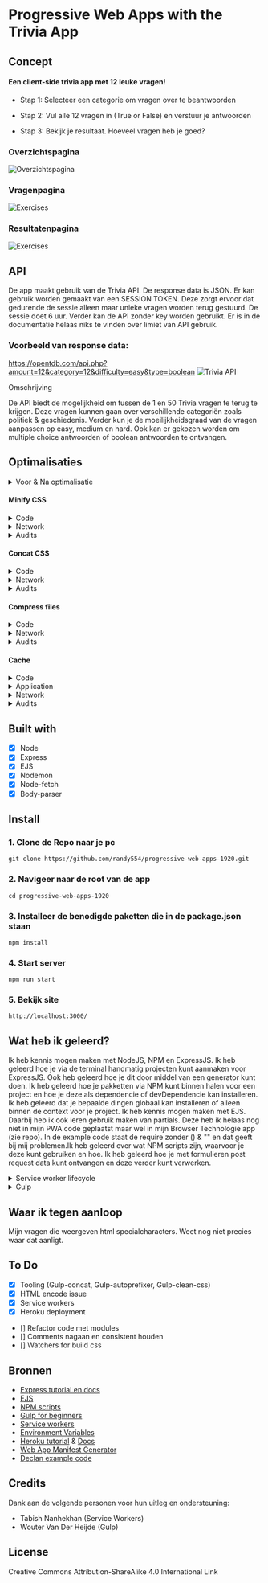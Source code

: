# Progressive Web Apps with the Trivia App

## Concept

#### Een client-side trivia app met 12 leuke vragen!


- Stap 1: Selecteer een categorie om vragen over te beantwoorden

- Stap 2: Vul alle 12 vragen in (True or False) en verstuur je antwoorden

- Stap 3: Bekijk je resultaat. Hoeveel vragen heb je goed?

### Overzichtspagina

![Overzichtspagina](https://github.com/randy554/progressive-web-apps-1920/blob/master/docs/img/homepage-Trivia%20app.png?raw=true)

### Vragenpagina

![Exercises](https://github.com/randy554/progressive-web-apps-1920/blob/master/docs/img/questionpage-Trivia%20app.png?raw=true)  
 
### Resultatenpagina 

![Exercises](https://github.com/randy554/progressive-web-apps-1920/blob/master/docs/img/resultspage-Trivia%20app.png?raw=true)


## API 

De app maakt gebruik van de Trivia API. De response data is JSON. Er kan gebruik worden gemaakt van een SESSION TOKEN. Deze zorgt ervoor dat gedurende de sessie alleen maar unieke vragen worden terug gestuurd. De sessie doet 6 uur. Verder kan de API zonder key worden gebruikt. Er is in de documentatie helaas niks te vinden over limiet van API gebruik.

### Voorbeeld van response data:

https://opentdb.com/api.php?amount=12&category=12&difficulty=easy&type=boolean
![Trivia API](https://raw.githubusercontent.com/randy554/progressive-web-apps-1920/master/docs/img/https_opentdb_API.png)

Omschrijving

De API biedt de mogelijkheid om tussen de 1 en 50 Trivia vragen te terug te krijgen. Deze vragen kunnen gaan over verschillende categoriën zoals politiek & geschiedenis. Verder kun je de moeilijkheidsgraad van de vragen aanpassen op easy, medium en hard. Ook kan er gekozen worden om multiple choice antwoorden of boolean antwoorden te ontvangen.

## Optimalisaties


<details>

<summary>Voor & Na optimalisatie</summary>
Dit is het resultaat voor & na het toepassen van caching, css minifyen, css concat en Gzip compression:

### Voor

![Voor](https://github.com/randy554/progressive-web-apps-1920/blob/master/docs/img/test/zonder_cache_hele_site_network.png?raw=true)

### Na

![Na](https://github.com/randy554/progressive-web-apps-1920/blob/master/docs/img/test/met_cache_hele_site_network.png?raw=true)

</details>

#### Minify CSS

<details>

<summary>Code</summary>

```js
const gulp = require('gulp');
const cleanCSS = require('gulp-clean-css');

.pipe(cleanCSS());
```

</details>

<details>

<summary>Network</summary>

![Zonder minify network](https://github.com/randy554/progressive-web-apps-1920/blob/master/docs/img/test/zonder_minify_network.png)

</details>

<details>

<summary>Audits</summary>
Zonder minify

![Zonder minify](https://github.com/randy554/progressive-web-apps-1920/blob/master/docs/img/test/audit.png)

</details>

#### Concat CSS

<details>

<summary>Code</summary>

```js
const gulp = require('gulp');
const concat = require('gulp-concat');

return gulp.src([
    "./src/css/main.css",
    "./src/css/question.css"
])
    .pipe(concat("index.css")) // samenvoegen bestanden en bestandsnaam opgeven
    .pipe(gulp.dest("./public/css"));
```

</details>

<details>

<summary>Network</summary>

![zonder concat](https://github.com/randy554/progressive-web-apps-1920/blob/master/docs/img/test/zonder_concat_indexccs_verwijderd.png?raw=true)

</details>

<details>

<summary>Audits</summary>

Zonder concat

![zonder concat](https://github.com/randy554/progressive-web-apps-1920/blob/master/docs/img/test/audit_zonder_concat_met_cache_met_compression.png?raw=true)

</details>

#### Compress files

<details>

<summary>Code</summary>

```js
const compression   = require('compression');
app.use(compression());
```

</details>

<details>

<summary>Network</summary>

![zonder compression network](https://github.com/randy554/progressive-web-apps-1920/blob/master/docs/img/test/zonder_compression_network_met_sw.png?raw=true)

</details>

<details>

<summary>Audits</summary>

Zonder compression

![zonder compression](https://github.com/randy554/progressive-web-apps-1920/blob/master/docs/img/test/audit_zonder_compression.png?raw=true)

</details>

#### Cache

<details>

<summary>Code</summary>

De service worker wordt geregistreerd.

```js
if ('serviceWorker' in navigator){
    navigator.serviceWorker.register('/sw.js')
        .then((reg) => console.log('Service worker registered', reg))
        .catch((err) => console.log('Service worker not registered', err));
}
```
Bij de install event plaatsen we de bestanden die gecached moeten worden.

```js
// Install Service    Worker
self.addEventListener('install', evt => {
    console.log('Service worker has been installed');

    evt.waitUntil(
        caches.open(static_cache_name).then(cache => {
            console.log('Caching shell assets');
            return cache.addAll(assets).then(() => self.skipWaiting());
        })
            .catch(err => {
                console.error(err);
            })
    );
});
```
De fetch event

```js
// Install Service    Worker
self.addEventListener('fetch', evt => {

    console.log('Fetch event', evt.request.url);

    evt.respondWith(caches.match(evt.request)
        .then(cachedResponse => {

            if (cachedResponse) {
                return cachedResponse;
            }

            return fetch(evt.request)
                .catch( err => {
                    return caches.open(static_cache_name)
                        .then(cache => cache.match('/offline'))
                })

        })
    );
});
```

</details>

<details>

<summary>Application</summary>

Dit zijn de bestanden die gecached worden: home page, offline page & index.css

![Bestanden in cache](https://github.com/randy554/progressive-web-apps-1920/blob/master/docs/img/test/cache_bestand.png?raw=true)

</details>

<details>

<summary>Network</summary>

![zonder cache](https://github.com/randy554/progressive-web-apps-1920/blob/master/docs/img/test/network_zonder_cache.png?raw=true)

</details>

<details>

<summary>Audits</summary>

![Audit met cache](https://github.com/randy554/progressive-web-apps-1920/blob/master/docs/img/test/audit.png)

</details>


## Built with

- [x] Node 
- [x] Express
- [x] EJS
- [x] Nodemon
- [x] Node-fetch
- [x] Body-parser

## Install

### 1. Clone de Repo naar je pc

    git clone https://github.com/randy554/progressive-web-apps-1920.git
    
### 2. Navigeer naar de root van de app

    cd progressive-web-apps-1920

### 3. Installeer de benodigde paketten die in de package.json staan

    npm install

### 4. Start server

    npm run start

### 5. Bekijk site

    http://localhost:3000/

## Wat heb ik geleerd?

Ik heb kennis mogen maken met NodeJS, NPM en ExpressJS. Ik heb geleerd hoe je via de terminal handmatig projecten kunt aanmaken voor
ExpressJS. Ook heb geleerd hoe je dit door middel van een generator kunt doen. Ik heb geleerd hoe je pakketten via NPM kunt binnen halen 
voor een project en hoe je deze als dependencie of devDependencie kan installeren. Ik heb geleerd dat je bepaalde dingen globaal kan 
installeren of alleen binnen de context voor je project. Ik heb kennis mogen maken met EJS. Daarbij heb ik ook leren gebruik maken van
partials. Deze heb ik helaas nog niet in mijn PWA code geplaatst maar wel in mijn Browser Technologie app (zie repo). In de example code
staat de require zonder () & "" en dat geeft bij mij problemen.Ik heb geleerd over wat NPM scripts zijn, waarvoor je deze kunt gebruiken 
en hoe. Ik heb geleerd hoe je met formulieren post request data kunt ontvangen
en deze verder kunt verwerken.

<details>
 
 <summary>Service worker lifecycle</summary>
 
 ![service worker lifecycle](https://github.com/randy554/progressive-web-apps-1920/blob/master/docs/img/sw_schets.jpg?raw=true)
 
 </details>
 
 <details>
 
 <summary>Gulp</summary>
 
# CSS Minifyen | Samenvoegen | Cross browser compatible


Door middel van Gulp wil ik mijn CSS bestanden kleiner maken en samenvoegen. Ook wil ik met 
behulp van Gulp mijn CSS code meer browser compatible maken. Dit ga ik doen door middel van 
Gulp pakketten.

### Wat is Gulp?

Gulp is een tool waarmee je veel voorkomende/ vervelende taken kan automatiseren zoals je browser
refreshen bij het opslaan van een bestand. 


### Hoe krijg je Gulp?

Voor dat we Gulp kunnen installeren hebben we een package.json file nodig
Deze kun je aanmaken door via de terminal in je project root command: npm init uit te voeren.

Gulp kun je installeren via npm op twee manieren:

``` Npm install gulp  -g // als je hem globaal wilt installeren ```
``` Npm install gulp —save-dev // door dit toetevoegen komt hij in package.json onder devDependenicies ```

Wat leuk is aan Gulp is dat je naast eigen opdrachten (Tasks) die je kunt schrijven, gebruik kunt maken van
plugins van andere. Hierdoor bespaar je weer tijd bij het automatiseren van je build proces. Ik ga gebruik maken
van de volgende plugins:

- Gulp-concat (voegt bestanden meerdere bestanden tot 1)
- Gulp-autoprefixer (zorgt ervoor dat je css meer cross browser compatible wordt bijv. -webkit)
- Gulp-clean-css (verkleint css bestanden)

### Plugins installeren

Je kunt de plugins installeren door deze in je package.json file onder de devDependencies object te benoemen:

```
"devDependencies": {
  "gulp": "^4.0.2",
  "gulp-autoprefixer": "^7.0.1",
  "gulp-clean-css": "^4.2.0",
  "gulp-concat": "^2.6.1"
}
```

```

Npm install

```
 
 </details>
 
## Waar ik tegen aanloop

Mijn vragen die weergeven html specialcharacters. Weet nog niet precies waar dat aanligt.

## To Do

- [x] Tooling (Gulp-concat, Gulp-autoprefixer, Gulp-clean-css)
- [x] HTML encode issue
- [x] Service workers
- [x] Heroku deployment
- [] Refactor code met modules
- [] Comments nagaan en consistent houden
- [] Watchers for build css


## Bronnen

- [Express tutorial en docs](https://expressjs.com/en/starter/installing.html)
- [EJS](https://ejs.co/#install)
- [NPM scripts](https://www.freecodecamp.org/news/introduction-to-npm-scripts-1dbb2ae01633/)
- [Gulp for beginners](https://css-tricks.com/gulp-for-beginners/)
- [Service workers](https://www.youtube.com/watch?v=4XT23X0Fjfk&list=PL4cUxeGkcC9gTxqJBcDmoi5Q2pzDusSL7&index=1)
- [Environment Variables](https://www.youtube.com/watch?v=17UVejOw3zA)
- [Heroku tutorial](https://www.youtube.com/watch?v=Rz886HkV1j4&t=2s,) & [Docs](https://devcenter.heroku.com/articles/git)
- [Web App Manifest Generator](https://app-manifest.firebaseapp.com/)
- [Declan example code](https://github.com/decrek/progressive-web-apps-1920)

## Credits

Dank aan de volgende personen voor hun uitleg en ondersteuning:
- Tabish Nanhekhan (Service Workers)
- Wouter Van Der Heijde (Gulp)


## License

Creative Commons Attribution-ShareAlike 4.0 International Link 
